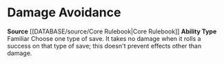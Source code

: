 ﻿---
ability_type: Familiar
id: '4'
name: Damage Avoidance
rarity: Common
source: '[[DATABASE/source/Core Rulebook|Core Rulebook]]'
type: Familiar Ability

---
# Damage Avoidance

**Source** [[DATABASE/source/Core Rulebook|Core Rulebook]] 
**Ability Type** Familiar
Choose one type of save. It takes no damage when it rolls a success on that type of save; this doesn't prevent effects other than damage.